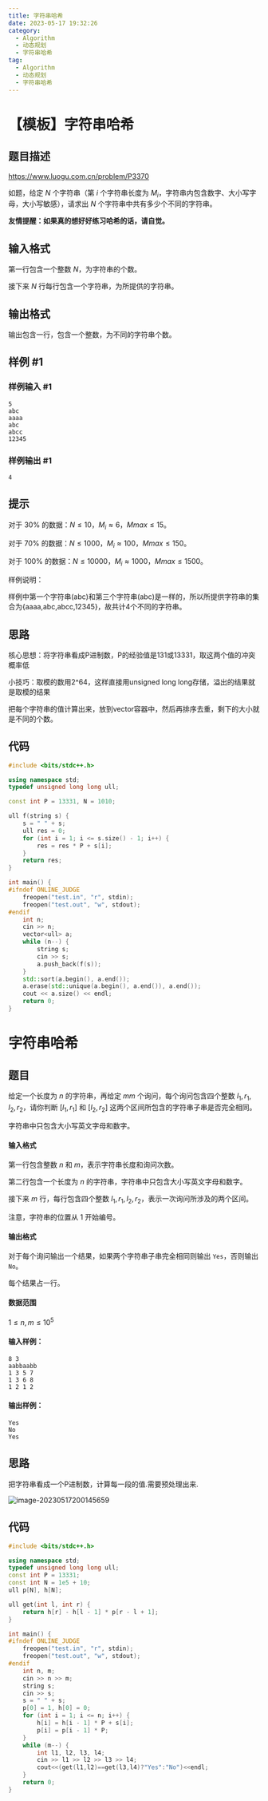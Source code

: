 ```yaml
---
title: 字符串哈希
date: 2023-05-17 19:32:26
category:
  - Algorithm
  - 动态规划
  - 字符串哈希
tag:
  - Algorithm
  - 动态规划
  - 字符串哈希 
---
```


# 【模板】字符串哈希

## 题目描述

https://www.luogu.com.cn/problem/P3370

如题，给定 $N$ 个字符串（第 $i$ 个字符串长度为 $M_i$，字符串内包含数字、大小写字母，大小写敏感），请求出 $N$ 个字符串中共有多少个不同的字符串。

**友情提醒：如果真的想好好练习哈希的话，请自觉。**

## 输入格式

第一行包含一个整数 $N$，为字符串的个数。

接下来 $N$ 行每行包含一个字符串，为所提供的字符串。

## 输出格式

输出包含一行，包含一个整数，为不同的字符串个数。

## 样例 #1

### 样例输入 #1

```
5
abc
aaaa
abc
abcc
12345
```

### 样例输出 #1

```
4
```

## 提示

对于 $30\%$ 的数据：$N\leq 10$，$M_i≈6$，$Mmax\leq 15$。

对于 $70\%$ 的数据：$N\leq 1000$，$M_i≈100$，$Mmax\leq 150$。

对于 $100\%$ 的数据：$N\leq 10000$，$M_i≈1000$，$Mmax\leq 1500$。


样例说明：

样例中第一个字符串(abc)和第三个字符串(abc)是一样的，所以所提供字符串的集合为{aaaa,abc,abcc,12345}，故共计4个不同的字符串。

## 思路

核心思想：将字符串看成P进制数，P的经验值是131或13331，取这两个值的冲突概率低

小技巧：取模的数用2^64，这样直接用unsigned long long存储，溢出的结果就是取模的结果

把每个字符串的值计算出来，放到vector容器中，然后再排序去重，剩下的大小就是不同的个数。

## 代码

```cpp
#include <bits/stdc++.h>

using namespace std;
typedef unsigned long long ull;

const int P = 13331, N = 1010;

ull f(string s) {
    s = " " + s;
    ull res = 0;
    for (int i = 1; i <= s.size() - 1; i++) {
        res = res * P + s[i];
    }
    return res;
}

int main() {
#ifndef ONLINE_JUDGE
    freopen("test.in", "r", stdin);
    freopen("test.out", "w", stdout);
#endif
    int n;
    cin >> n;
    vector<ull> a;
    while (n--) {
        string s;
        cin >> s;
        a.push_back(f(s));
    }
    std::sort(a.begin(), a.end());
    a.erase(std::unique(a.begin(), a.end()), a.end());
    cout << a.size() << endl;
    return 0;
}
```

# 字符串哈希

## 题目

给定一个长度为 $n$ 的字符串，再给定 $m$$m$ 个询问，每个询问包含四个整数 $l_1, r_1, l_2, r_2$，请你判断 $[l_1, r_1]$ 和 $[l_2, r_2]$ 这两个区间所包含的字符串子串是否完全相同。

字符串中只包含大小写英文字母和数字。

#### 输入格式

第一行包含整数 $n$ 和 $m$，表示字符串长度和询问次数。

第二行包含一个长度为 $n$ 的字符串，字符串中只包含大小写英文字母和数字。

接下来 $m$ 行，每行包含四个整数 $l_1, r_1, l_2, r_2$，表示一次询问所涉及的两个区间。

注意，字符串的位置从 $1$ 开始编号。

#### 输出格式

对于每个询问输出一个结果，如果两个字符串子串完全相同则输出 `Yes`，否则输出 `No`。

每个结果占一行。

#### 数据范围

$1 \le n, m \le 10^5$

#### 输入样例：

```
8 3
aabbaabb
1 3 5 7
1 3 6 8
1 2 1 2
```

#### 输出样例：

```
Yes
No
Yes
```

## 思路

把字符串看成一个P进制数，计算每一段的值.需要预处理出来.

![image-20230517200145659](https://cdn.jsdelivr.net/gh/yunfeidog/picture-bed@main/img/202305172001682.png)

## 代码

```cpp
#include <bits/stdc++.h>

using namespace std;
typedef unsigned long long ull;
const int P = 13331;
const int N = 1e5 + 10;
ull p[N], h[N];

ull get(int l, int r) {
    return h[r] - h[l - 1] * p[r - l + 1];
}

int main() {
#ifndef ONLINE_JUDGE
    freopen("test.in", "r", stdin);
    freopen("test.out", "w", stdout);
#endif
    int n, m;
    cin >> n >> m;
    string s;
    cin >> s;
    s = " " + s;
    p[0] = 1, h[0] = 0;
    for (int i = 1; i <= n; i++) {
        h[i] = h[i - 1] * P + s[i];
        p[i] = p[i - 1] * P;
    }
    while (m--) {
        int l1, l2, l3, l4;
        cin >> l1 >> l2 >> l3 >> l4;
        cout<<(get(l1,l2)==get(l3,l4)?"Yes":"No")<<endl;
    }
    return 0;
}
```

